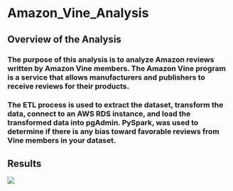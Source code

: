 # Amazon_Vine_Analysis

## Overview of the Analysis

### The purpose of this analysis is to analyze Amazon reviews written by Amazon Vine members. The Amazon Vine program is a service that allows manufacturers and publishers to receive reviews for their products.
###  The ETL process is used to extract the dataset, transform the data, connect to an AWS RDS instance, and load the transformed data into pgAdmin. PySpark, was used to determine if there is any bias toward favorable reviews from Vine members in your dataset.

## Results
![](Amazon_Vine_Analysis/blob/main/16_Resources/Screen%20Shot%202021-11-28%20at%2011.38.14%20PM.png)
